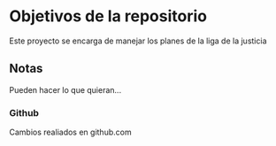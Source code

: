 # Objetivos de la repositorio

Este proyecto se encarga de manejar los planes de la liga de la justicia


## Notas
Pueden hacer lo que quieran...

### Github
Cambios realiados en github.com

